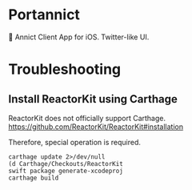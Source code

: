 # Portannict
:iphone: Annict Client App for iOS. Twitter-like UI.

# Troubleshooting

## Install ReactorKit using Carthage
ReactorKit does not officially support Carthage.
https://github.com/ReactorKit/ReactorKit#installation

Therefore, special operation is required.

```
carthage update 2>/dev/null
(d Carthage/Checkouts/ReactorKit
swift package generate-xcodeproj
carthage build
```

